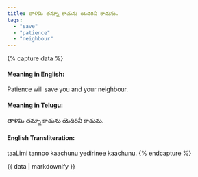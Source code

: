 ```yaml
---
title: తాళిమి తన్నూ కాచును యెదిరినీ కాచును.
tags:
  - "save"
  - "patience"
  - "neighbour"
---
```


{% capture data %}
#### Meaning in English:
Patience will save you and your neighbour.

#### Meaning in Telugu:
తాళిమి తన్నూ కాచును యెదిరినీ కాచును.

#### English Transliteration:
taaLimi tannoo kaachunu yedirinee kaachunu.
{% endcapture %}

{{ data | markdownify }}

